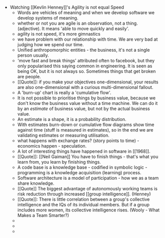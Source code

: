 - Watching [[Kevlin Henney]]'s Agility is not equal Speed
	- Words are vehicles of meaning and when we develop software we develop systems of meaning.
	- whether or not you are agile is an observation, not a thing. (adjective). It means 'able to move quickly and easily'.
	- agility is not speed, it's more gimnastics
	- we have problem with our relationship with time. We are very bad at judging how we spend our time.
	- Unified anthropomorphic entities - the business, it's not a single person usually.
	- 'move fast and break things' attributed often to facebook, but they only popularised this saying common in engineering. It is seen as being OK, but it is not always so. Sometimes things that get broken are people.
	- [[Quote]]: if you make your objectives one-dimensional, your results are also one-dimensional with a curious multi-dimensional fallout.
	- A 'burn-up' chart is really a 'cumulative flow'.
	- It is not possible to prioritise things by business value, because we don't know the business value without a time machine. We can do it by an *estimate* of business value, but not by the actual business value.
	- An estimate is a shape, it is a probability distribution.
	- With estimates burn-down or cumulative flow diagrams show time against time (stuff is measured in estimates), so in the end we are validating estimates or measuring utilisation.
	- what happens with exchange rates? (story points to time) - economics happen - speculation.
	- A lot of interesting things have happened in software in [[1968]].
	- [[Quote]]: [[Neil Gaiman]] You have to finish things - that's what you learn from, you learn by finishing things.
	- A code base is a knowledge base - codified in symbolic logic - programming is a knowledge acquisition (learning) process.
	- Software architecture is a model of participation - how we as a team share knowledge.
	- [[Quote]] The biggest advantage of autonomously working teams is risk reduction through increased [[group intelligence]]. (Henney)
	- [[Quote]]: There is little correlation between a group's collective intelligence and the IQs of its individual members. But if a group includes more women, its collective intelligence rises. (Wooly - What Makes a Team Smarter?)
	-
	-
	-